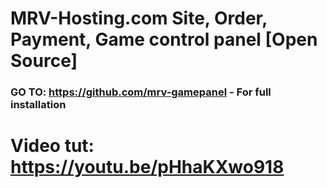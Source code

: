 # MRV-Hosting.com Site, Order, Payment, Game control panel [Open Source]


### GO TO: https://github.com/mrv-gamepanel - For full installation


# Video tut: https://youtu.be/pHhaKXwo918
